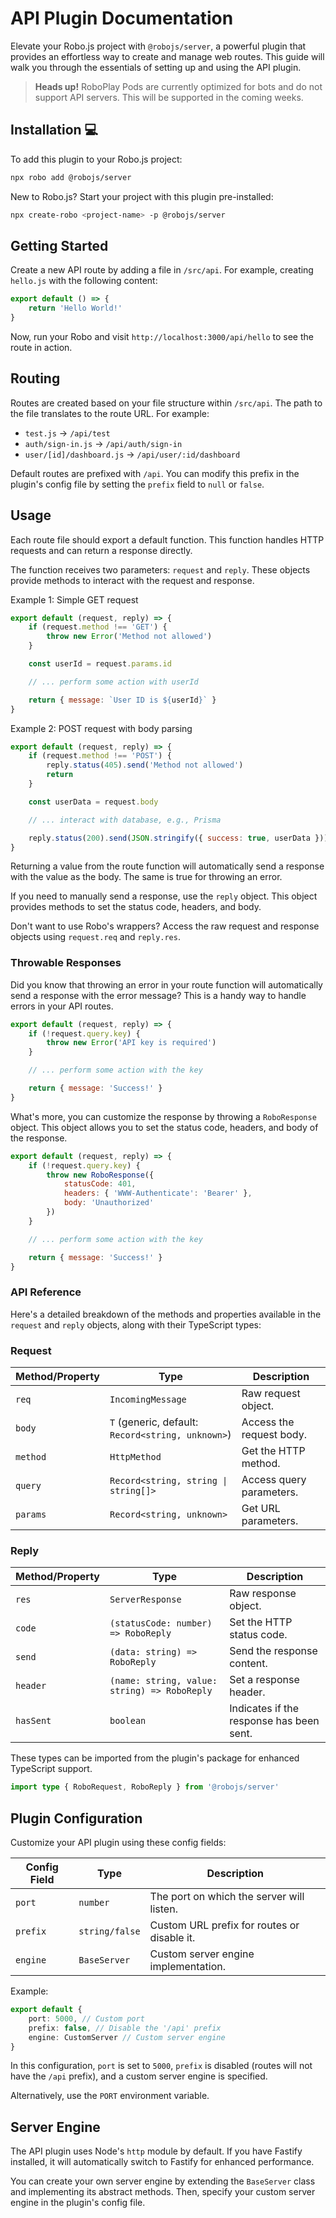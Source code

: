 # API Plugin Documentation

Elevate your Robo.js project with `@robojs/server`, a powerful plugin that provides an effortless way to create and manage web routes. This guide will walk you through the essentials of setting up and using the API plugin.

> **Heads up!** RoboPlay Pods are currently optimized for bots and do not support API servers. This will be supported in the coming weeks.

## Installation 💻

To add this plugin to your Robo.js project:

```bash
npx robo add @robojs/server
```

New to Robo.js? Start your project with this plugin pre-installed:

```bash
npx create-robo <project-name> -p @robojs/server
```

## Getting Started

Create a new API route by adding a file in `/src/api`. For example, creating `hello.js` with the following content:

```javascript
export default () => {
	return 'Hello World!'
}
```

Now, run your Robo and visit `http://localhost:3000/api/hello` to see the route in action.

## Routing

Routes are created based on your file structure within `/src/api`. The path to the file translates to the route URL. For example:

- `test.js` → `/api/test`
- `auth/sign-in.js` → `/api/auth/sign-in`
- `user/[id]/dashboard.js` → `/api/user/:id/dashboard`

Default routes are prefixed with `/api`. You can modify this prefix in the plugin's config file by setting the `prefix` field to `null` or `false`.

## Usage

Each route file should export a default function. This function handles HTTP requests and can return a response directly.

The function receives two parameters: `request` and `reply`. These objects provide methods to interact with the request and response.

Example 1: Simple GET request

```javascript
export default (request, reply) => {
	if (request.method !== 'GET') {
		throw new Error('Method not allowed')
	}

	const userId = request.params.id

	// ... perform some action with userId

	return { message: `User ID is ${userId}` }
}
```

Example 2: POST request with body parsing

```javascript
export default (request, reply) => {
	if (request.method !== 'POST') {
		reply.status(405).send('Method not allowed')
		return
	}

	const userData = request.body

	// ... interact with database, e.g., Prisma

	reply.status(200).send(JSON.stringify({ success: true, userData }))
}
```

Returning a value from the route function will automatically send a response with the value as the body. The same is true for throwing an error.

If you need to manually send a response, use the `reply` object. This object provides methods to set the status code, headers, and body.

Don't want to use Robo's wrappers? Access the raw request and response objects using `request.req` and `reply.res`.

### Throwable Responses

Did you know that throwing an error in your route function will automatically send a response with the error message? This is a handy way to handle errors in your API routes.

```javascript
export default (request, reply) => {
	if (!request.query.key) {
		throw new Error('API key is required')
	}

	// ... perform some action with the key

	return { message: 'Success!' }
}
```

What's more, you can customize the response by throwing a `RoboResponse` object. This object allows you to set the status code, headers, and body of the response.

```javascript
export default (request, reply) => {
	if (!request.query.key) {
		throw new RoboResponse({
			statusCode: 401,
			headers: { 'WWW-Authenticate': 'Bearer' },
			body: 'Unauthorized'
		})
	}

	// ... perform some action with the key

	return { message: 'Success!' }
}
```

### API Reference

Here's a detailed breakdown of the methods and properties available in the `request` and `reply` objects, along with their TypeScript types:

### Request

| **Method/Property** | **Type**                                          | **Description**          |
| ------------------- | ------------------------------------------------- | ------------------------ |
| `req`               | `IncomingMessage`                                 | Raw request object.      |
| `body`              | `T` (generic, default: `Record<string, unknown>`) | Access the request body. |
| `method`            | `HttpMethod`                                      | Get the HTTP method.     |
| `query`             | `Record<string, string \| string[]>`              | Access query parameters. |
| `params`            | `Record<string, unknown>`                         | Get URL parameters.      |

### Reply

| **Method/Property** | **Type**                                     | **Description**                          |
| ------------------- | -------------------------------------------- | ---------------------------------------- |
| `res`               | `ServerResponse`                             | Raw response object.                     |
| `code`              | `(statusCode: number) => RoboReply`          | Set the HTTP status code.                |
| `send`              | `(data: string) => RoboReply`                | Send the response content.               |
| `header`            | `(name: string, value: string) => RoboReply` | Set a response header.                   |
| `hasSent`           | `boolean`                                    | Indicates if the response has been sent. |

These types can be imported from the plugin's package for enhanced TypeScript support.

```ts
import type { RoboRequest, RoboReply } from '@robojs/server'
```

## Plugin Configuration

Customize your API plugin using these config fields:

| **Config Field** | **Type**       | **Description**                             |
| ---------------- | -------------- | ------------------------------------------- |
| `port`           | `number`       | The port on which the server will listen.   |
| `prefix`         | `string/false` | Custom URL prefix for routes or disable it. |
| `engine`         | `BaseServer`   | Custom server engine implementation.        |

Example:

```typescript title="config/plugins/robojs/server.mjs"
export default {
	port: 5000, // Custom port
	prefix: false, // Disable the '/api' prefix
	engine: CustomServer // Custom server engine
}
```

In this configuration, `port` is set to `5000`, `prefix` is disabled (routes will not have the `/api` prefix), and a custom server engine is specified.

Alternatively, use the `PORT` environment variable.

## Server Engine

The API plugin uses Node's `http` module by default. If you have Fastify installed, it will automatically switch to Fastify for enhanced performance.

You can create your own server engine by extending the `BaseServer` class and implementing its abstract methods. Then, specify your custom server engine in the plugin's config file.
